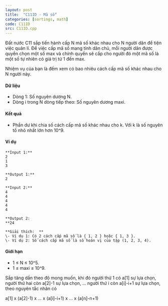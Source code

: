 ```yaml
---
layout: post
title:  "C11ID - Mã số"
categories: [sortings, math]
code: C11ID
src: C11ID.cpp
---
```



Đất nước C11 sắp tiến hành cấp N mã số khác nhau cho N người dân để tiện việc quản lí. Để việc cấp mã số mang tính dân chủ, mỗi người dân được quyền chọn một số max và chính quyền sẽ cấp cho người đó một mã số là một số tự nhiên có giá trị từ 1 đến max.

Nhiệm vụ của bạn là đếm xem có bao nhiêu cách cấp mã số khác nhau cho N người này.

#### Dữ liệu

*   Dòng 1: Số nguyên dương N.
*   Dòng i trong N dòng tiếp theo: Số nguyên dương maxi.

#### Kết quả

*   Phần dư khi chia số cách cấp mã số khác nhau cho k. Với k là số nguyên tố nhỏ nhất lớn hơn 10^9.

#### Ví dụ

```
**Input 1:**
2  
1  
3

**Output 1:**
2
```

```
**Input 2:**
4  
4  
4  
4  
4 

**Output 2:  
**24 
```

```
**Giải thích:  **
\- Ví dụ 1: Có 2 cách cấp mã số là { 1, 2 } hoặc { 1, 3 }.  
\- Ví dụ 2: Số cách cấp mã số là số hoán vị của tập (1, 2, 3, 4).
```

#### Giới hạn

*   1 ≤ N ≤ 10^5.
*   1 ≤ maxi ≤ 10^9.

<!--more-->



Sắp tăng dần theo độ mong muốn, khi đó người thứ 1 có a[1] sự lựa chọn, người thứ hai còn a[2]-1 sự lựa chọn, ... người thứ i còn a[i]-i+1 sự lựa chọn, theo nguyên tắc nhân có

a[1] x (a[2]-1) x ... x (a[i]-i+1) x ... x (a[n]-n+1)
